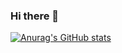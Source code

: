 ### Hi there 👋


[![Anurag's GitHub stats](https://github-readme-stats.vercel.app/api?username=rohigithub)](https://github.com/anuraghazra/github-readme-stats)
